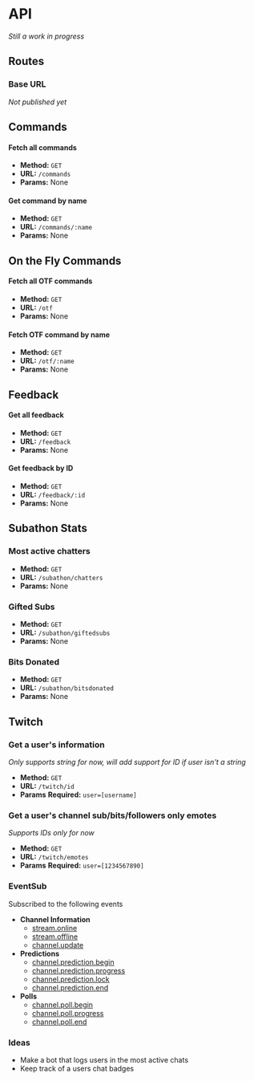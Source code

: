 # API
*Still a work in progress*

## Routes
### Base URL
*Not published yet*

## Commands
#### Fetch all commands
- **Method:**
`GET`
- **URL:**
`/commands` 
- **Params:**
None

#### Get command by name
- **Method:**
`GET`
- **URL:**
`/commands/:name` 
- **Params:**
None

## On the Fly Commands
#### Fetch all OTF commands
- **Method:**
`GET`
- **URL:**
`/otf`
- **Params:**
None

#### Fetch OTF command by name
- **Method:**
`GET`
- **URL:**
`/otf/:name`
- **Params:**
None

## Feedback
#### Get all feedback
- **Method:**
`GET`
- **URL:**
`/feedback`
- **Params:**
None

#### Get feedback by ID
- **Method:**
`GET`
- **URL:**
`/feedback/:id`
- **Params:**
None

## Subathon Stats
### Most active chatters
- **Method:**
`GET`
- **URL:**
`/subathon/chatters`
- **Params:**
None

### Gifted Subs
- **Method:**
`GET`
- **URL:**
`/subathon/giftedsubs`
- **Params:**
None

### Bits Donated
- **Method:**
`GET`
- **URL:**
`/subathon/bitsdonated`
- **Params:**
None

## Twitch
### Get a user's information
*Only supports string for now, will add support for ID if user isn't a string*
- **Method:** 
`GET` 
- **URL:**
`/twitch/id`
- **Params** 
    **Required:** `user=[username]`

### Get a user's channel sub/bits/followers only emotes
*Supports IDs only for now*
- **Method:** 
`GET` 
- **URL:**
`/twitch/emotes`
- **Params** 
    **Required:** `user=[1234567890]`

### EventSub
Subscribed to the following events
- **Channel Information**
  - [stream.online](https://dev.twitch.tv/docs/eventsub/eventsub-subscription-types#streamonline)
  - [stream.offline](https://dev.twitch.tv/docs/eventsub/eventsub-subscription-types#streamoffline)
  - [channel.update](https://dev.twitch.tv/docs/eventsub/eventsub-subscription-types#channelupdate)
- **Predictions**
  - [channel.prediction.begin](https://dev.twitch.tv/docs/eventsub/eventsub-subscription-types#channelpredictionbegin)
  - [channel.prediction.progress](https://dev.twitch.tv/docs/eventsub/eventsub-subscription-types#channelpredictionprogress)
  - [channel.prediction.lock](https://dev.twitch.tv/docs/eventsub/eventsub-subscription-types#channelpredictionlock)
  - [channel.prediction.end](https://dev.twitch.tv/docs/eventsub/eventsub-subscription-types#channelpredictionend)
- **Polls**
  - [channel.poll.begin](https://dev.twitch.tv/docs/eventsub/eventsub-subscription-types#channelpollbegin)
  - [channel.poll.progress](https://dev.twitch.tv/docs/eventsub/eventsub-subscription-types#channelpollprogress)
  - [channel.poll.end](https://dev.twitch.tv/docs/eventsub/eventsub-subscription-types#channelpollprogress)

### Ideas
- Make a bot that logs users in the most active chats
- Keep track of a users chat badges